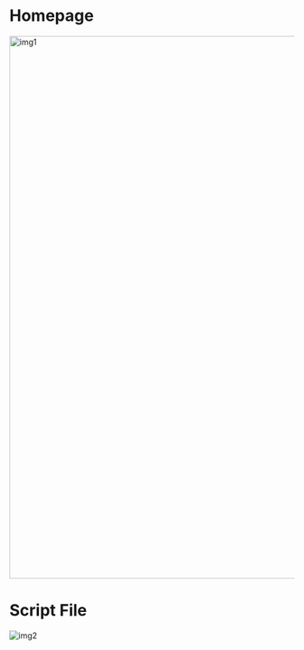 # Homepage
<img width="959" alt="img1" src="https://github.com/user-attachments/assets/0c3f1c36-f4cb-46f3-b534-517d697c5d15" />

# Script File
![img2](https://github.com/user-attachments/assets/1b1668bf-8319-43c4-80b4-2a10e76c0e15)
